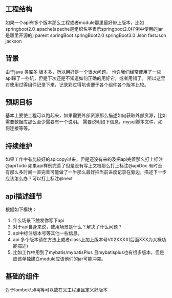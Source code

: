 ## 工程结构
如果一个api有多个版本那么工程或者module那里最好带上版本，比如springboot2.0_apache(apache是组织名字表示springboot2.0样例中使用的jar是哪里开源的)
parent
  springBoot
    springBoot2.0
    springBoot3.0
  Json
    fastJson
    jackson

## 背景
由于java 类库多 版本多，所以用好是一个很大问题。
也许我们经常使用了一些api踩了一些坑，但是下次还是不知道如何正确的用好它，或者用错了。
所以这里对使用过得组件记录下来，记录彩过得坑也便于各个组件各个版本比较。

## 预期目标
基本上要使工程可以跑起来，如果需要外部资源那么描述如何获取外部资源，比如需要数据库那么至少需要有一个说明。
需要说明如下信息，mysql脚本文件，如何连接等等。  
   
## 持续维护
如果工作中有比较好的apicopy过来，但是还没有来的及把api完善那么打上标注 @apiTodo
如果api样例完善了但是没有写上文档那么打上标注@apiDoc
有时没有那么多时间一直完善可能做了一半那么最好把当前进度记录在旁边，描述下一步应该怎么办？可以打上标注@next
 

## api描述细节
根据如下模块：
1. 什么场景下触发你写下api
2. 对于api自身来说，使用场景是什么？解决了什么问题？
3. api中标注版本号等其他一些信息。
4. api 多个版本请在方法上或者class上加上版本号V02XXXX(后面XXX为大概功能描述)
5. 比如工作中用到了mybatis/mybatisPlus 且mybatisplus也有很多版本，但是应该单独建立module应该他们的jar可能冲突。

## 基础的组件
对于lombok\slf4j等可以放在父工程里且定义好版本

